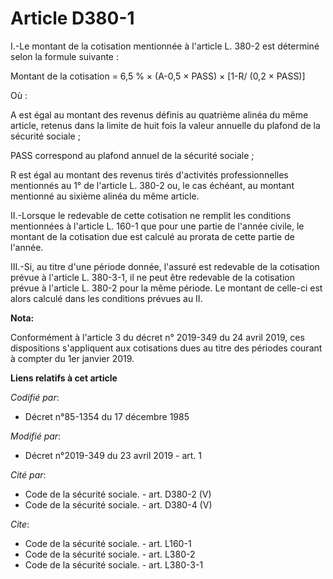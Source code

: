 # Article D380-1

I.-Le montant de la cotisation mentionnée à l'article L. 380-2 est déterminé selon la formule suivante :

Montant de la cotisation = 6,5 % × (A-0,5 × PASS) × [1-R/ (0,2 × PASS)]

Où :

A est égal au montant des revenus définis au quatrième alinéa du même article, retenus dans la limite de huit fois la valeur
annuelle du plafond de la sécurité sociale ;

PASS correspond au plafond annuel de la sécurité sociale ;

R est égal au montant des revenus tirés d'activités professionnelles mentionnés au 1° de l'article L. 380-2 ou, le cas
échéant, au montant mentionné au sixième alinéa du même article.

II.-Lorsque le redevable de cette cotisation ne remplit les conditions mentionnées à l'article L. 160-1 que pour une partie
de l'année civile, le montant de la cotisation due est calculé au prorata de cette partie de l'année.

III.-Si, au titre d'une période donnée, l'assuré est redevable de la cotisation prévue à l'article L. 380-3-1, il ne peut
être redevable de la cotisation prévue à l'article L. 380-2 pour la même période. Le montant de celle-ci est alors calculé
dans les conditions prévues au II.

**Nota:**

Conformément à l'article 3 du décret n° 2019-349 du 24 avril 2019, ces dispositions s'appliquent aux cotisations dues au
titre des périodes courant à compter du 1er janvier 2019.

**Liens relatifs à cet article**

_Codifié par_:

  - Décret n°85-1354 du 17 décembre 1985

_Modifié par_:

  - Décret n°2019-349 du 23 avril 2019 - art. 1

_Cité par_:

  - Code de la sécurité sociale. - art. D380-2 (V)
  - Code de la sécurité sociale. - art. D380-4 (V)

_Cite_:

  - Code de la sécurité sociale. - art. L160-1
  - Code de la sécurité sociale. - art. L380-2
  - Code de la sécurité sociale. - art. L380-3-1
